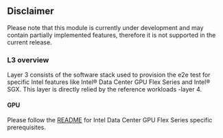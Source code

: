 ## Disclaimer
Please note that this module is currently under development and may contain partially implemented features, therefore it is not supported in the current release.

### L3 overview
Layer 3 consists of the software stack used to provision the e2e test for specific Intel features like Intel® Data Center GPU Flex Series and Intel® SGX. This layer is directly relied by the reference workloads -layer 4.

#### GPU
Please follow the [README](/e2e/inference/README.md) for Intel Data Center GPU Flex Series specific prerequisites.